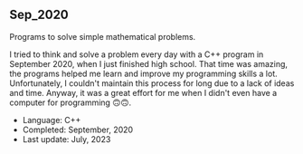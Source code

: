 ## Sep_2020

Programs to solve simple mathematical problems.

I tried to think and solve a problem every day with a C++ program in September 2020, when I just finished high school. That time was amazing, the programs helped me learn and improve my programming skills a lot. Unfortunately, I couldn't maintain this process for long due to a lack of ideas and time. Anyway, it was a great effort for me when I didn't even have a computer for programming 🙃🙃.

- Language: C++ </br>
- Completed: September, 2020 </br>
- Last update: July, 2023
